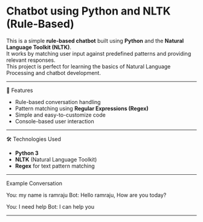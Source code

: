 # Chatbot using Python and NLTK (Rule-Based)

This is a simple **rule-based chatbot** built using **Python** and the **Natural Language Toolkit (NLTK)**.  
It works by matching user input against predefined patterns and providing relevant responses.  
This project is perfect for learning the basics of Natural Language Processing and chatbot development.

---

 🚀 Features
- Rule-based conversation handling
- Pattern matching using **Regular Expressions (Regex)**
- Simple and easy-to-customize code
- Console-based user interaction

---

 🛠 Technologies Used
- **Python 3**
- **NLTK** (Natural Language Toolkit)
- **Regex** for text pattern matching

---

Example Conversation

You: my name is ramraju
Bot: Hello ramraju, How are you today?

You: I need help
Bot: I can help you

---
